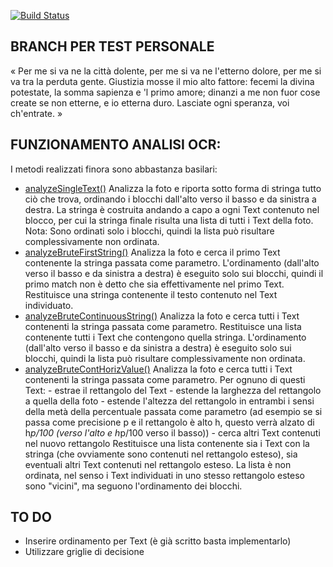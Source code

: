 [![Build Status](https://travis-ci.org/Kraktun/AppScontrini.svg?branch=K_main)](https://travis-ci.org/Kraktun/AppScontrini)

## BRANCH PER TEST PERSONALE
« Per me si va ne la città dolente,
per me si va ne l'etterno dolore,
per me si va tra la perduta gente.
Giustizia mosse il mio alto fattore:
fecemi la divina potestate,
la somma sapienza e 'l primo amore;
dinanzi a me non fuor cose create
se non etterne, e io etterna duro.
Lasciate ogni speranza, voi ch'entrate. »

## FUNZIONAMENTO ANALISI OCR:
I metodi realizzati finora sono abbastanza basilari:
* [analyzeSingleText()](https://github.com/Kraktun/AppScontrini/blob/K_main/app/src/main/java/com/ing/software/appscontrini/OCR/OcrAnalyzer.java#L43)
	Analizza la foto e riporta sotto forma di stringa tutto ciò che trova, ordinando i blocchi dall'alto verso il basso e da sinistra a destra.
	La stringa è costruita andando a capo a ogni Text contenuto nel blocco, per cui la stringa finale risulta una lista di tutti i Text della foto.
	Nota: Sono ordinati solo i blocchi, quindi la lista può risultare complessivamente non ordinata.
* [analyzeBruteFirstString()](https://github.com/Kraktun/AppScontrini/blob/K_main/app/src/main/java/com/ing/software/appscontrini/OCR/OcrAnalyzer.java#L82)
	Analizza la foto e cerca il primo Text contenente la stringa passata come parametro. L'ordinamento (dall'alto verso il basso e da sinistra a destra) è eseguito solo sui blocchi, quindi il primo match non è detto che sia effettivamente nel primo Text.
	Restituisce una stringa contenente il testo contenuto nel Text individuato.
* [analyzeBruteContinuousString()](https://github.com/Kraktun/AppScontrini/blob/K_main/app/src/main/java/com/ing/software/appscontrini/OCR/OcrAnalyzer.java#L123)
	Analizza la foto e cerca tutti i Text contenenti la stringa passata come parametro. Restituisce una lista contenente tutti i Text che contengono quella stringa.
	L'ordinamento (dall'alto verso il basso e da sinistra a destra) è eseguito solo sui blocchi, quindi la lista può risultare complessivamente non ordinata.
* [analyzeBruteContHorizValue()](https://github.com/Kraktun/AppScontrini/blob/K_main/app/src/main/java/com/ing/software/appscontrini/OCR/OcrAnalyzer.java#L172)
	Analizza la foto e cerca tutti i Text contenenti la stringa passata come parametro. Per ognuno di questi Text:
		- estrae il rettangolo del Text
		- estende la larghezza del rettangolo a quella della foto
		- estende l'altezza del rettangolo in entrambi i sensi della metà della percentuale passata come parametro (ad esempio se si passa come precisione p e il rettangolo è alto h, questo verrà alzato di h*p/100 (verso l'alto e h*p/100 verso il basso))
		- cerca altri Text contenuti nel nuovo rettangolo
	Restituisce una lista contenente sia i Text con la stringa (che ovviamente sono contenuti nel rettangolo esteso), sia eventuali altri Text contenuti nel rettangolo esteso.
	La lista è non ordinata, nel senso i Text individuati in uno stesso rettangolo esteso sono "vicini", ma seguono l'ordinamento dei blocchi.

## TO DO	
* Inserire ordinamento per Text (è già scritto basta implementarlo)
* Utilizzare griglie di decisione
	
	
